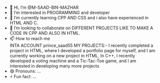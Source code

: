 - 👋 Hi, I’m @M-SAAD-BIN-MAZHAR
- 👀 I’m interested in PROGRAMMING and developer
- 🌱 I’m currently learning CPP AND CSS and i also have  experienced in HTML AND C.
- 💞️ I’m looking to collaborate on DIFFERENT PROJECTS LIKE TO MAKE A CODE IN CPP AND ALSO IN HTML.
- 📫 How to reach me  
INTA ACCOUNT prince_saad55
MY PROJECTS:-
 I recently completed a project in HTML, where I developed a portfolio page for myself, and I am currently working on a new project in HTML.
In C++, I recently developed a voting machine and a Tic-Tac-Toe game, and I am interested in developing many more projects
- 😄 Pronouns: ...
- ⚡ Fun fact: ...

<!---
M-SAAD-BIN-MAZHAR/M-SAAD-BIN-MAZHAR is a ✨ special ✨ repository because its `README.md` (this file) appears on your GitHub profile.
You can click the Preview link to take a look at your changes.
--->
